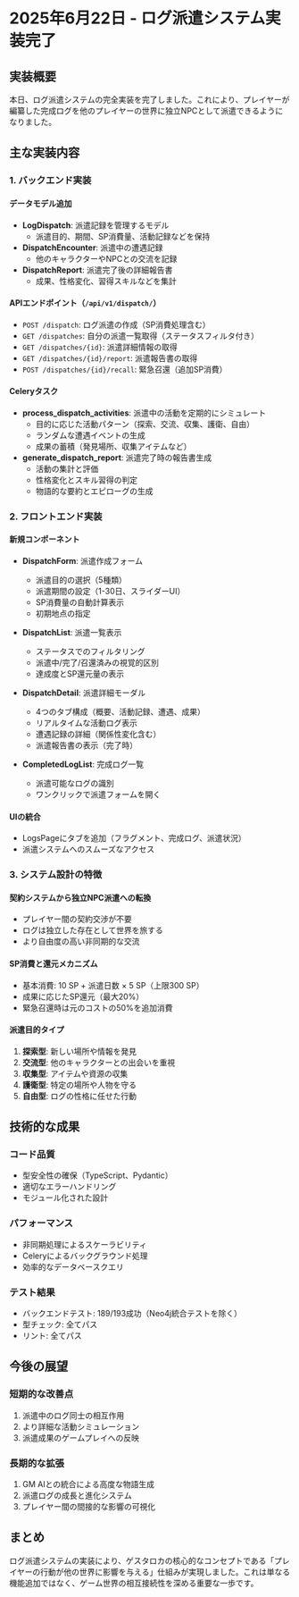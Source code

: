 # 2025年6月22日 - ログ派遣システム実装完了

## 実装概要

本日、ログ派遣システムの完全実装を完了しました。これにより、プレイヤーが編纂した完成ログを他のプレイヤーの世界に独立NPCとして派遣できるようになりました。

## 主な実装内容

### 1. バックエンド実装

#### データモデル追加
- **LogDispatch**: 派遣記録を管理するモデル
  - 派遣目的、期間、SP消費量、活動記録などを保持
- **DispatchEncounter**: 派遣中の遭遇記録
  - 他のキャラクターやNPCとの交流を記録
- **DispatchReport**: 派遣完了後の詳細報告書
  - 成果、性格変化、習得スキルなどを集計

#### APIエンドポイント（`/api/v1/dispatch/`）
- `POST /dispatch`: ログ派遣の作成（SP消費処理含む）
- `GET /dispatches`: 自分の派遣一覧取得（ステータスフィルタ付き）
- `GET /dispatches/{id}`: 派遣詳細情報の取得
- `GET /dispatches/{id}/report`: 派遣報告書の取得
- `POST /dispatches/{id}/recall`: 緊急召還（追加SP消費）

#### Celeryタスク
- **process_dispatch_activities**: 派遣中の活動を定期的にシミュレート
  - 目的に応じた活動パターン（探索、交流、収集、護衛、自由）
  - ランダムな遭遇イベントの生成
  - 成果の蓄積（発見場所、収集アイテムなど）
- **generate_dispatch_report**: 派遣完了時の報告書生成
  - 活動の集計と評価
  - 性格変化とスキル習得の判定
  - 物語的な要約とエピローグの生成

### 2. フロントエンド実装

#### 新規コンポーネント
- **DispatchForm**: 派遣作成フォーム
  - 派遣目的の選択（5種類）
  - 派遣期間の設定（1-30日、スライダーUI）
  - SP消費量の自動計算表示
  - 初期地点の指定
  
- **DispatchList**: 派遣一覧表示
  - ステータスでのフィルタリング
  - 派遣中/完了/召還済みの視覚的区別
  - 達成度とSP還元量の表示
  
- **DispatchDetail**: 派遣詳細モーダル
  - 4つのタブ構成（概要、活動記録、遭遇、成果）
  - リアルタイムな活動ログ表示
  - 遭遇記録の詳細（関係性変化含む）
  - 派遣報告書の表示（完了時）
  
- **CompletedLogList**: 完成ログ一覧
  - 派遣可能なログの識別
  - ワンクリックで派遣フォームを開く

#### UIの統合
- LogsPageにタブを追加（フラグメント、完成ログ、派遣状況）
- 派遣システムへのスムーズなアクセス

### 3. システム設計の特徴

#### 契約システムから独立NPC派遣への転換
- プレイヤー間の契約交渉が不要
- ログは独立した存在として世界を旅する
- より自由度の高い非同期的な交流

#### SP消費と還元メカニズム
- 基本消費: 10 SP + 派遣日数 × 5 SP（上限300 SP）
- 成果に応じたSP還元（最大20%）
- 緊急召還時は元のコストの50%を追加消費

#### 派遣目的タイプ
1. **探索型**: 新しい場所や情報を発見
2. **交流型**: 他のキャラクターとの出会いを重視
3. **収集型**: アイテムや資源の収集
4. **護衛型**: 特定の場所や人物を守る
5. **自由型**: ログの性格に任せた行動

## 技術的な成果

### コード品質
- 型安全性の確保（TypeScript、Pydantic）
- 適切なエラーハンドリング
- モジュール化された設計

### パフォーマンス
- 非同期処理によるスケーラビリティ
- Celeryによるバックグラウンド処理
- 効率的なデータベースクエリ

### テスト結果
- バックエンドテスト: 189/193成功（Neo4j統合テストを除く）
- 型チェック: 全てパス
- リント: 全てパス

## 今後の展望

### 短期的な改善点
1. 派遣中のログ同士の相互作用
2. より詳細な活動シミュレーション
3. 派遣成果のゲームプレイへの反映

### 長期的な拡張
1. GM AIとの統合による高度な物語生成
2. 派遣ログの成長と進化システム
3. プレイヤー間の間接的な影響の可視化

## まとめ

ログ派遣システムの実装により、ゲスタロカの核心的なコンセプトである「プレイヤーの行動が他の世界に影響を与える」仕組みが実現しました。これは単なる機能追加ではなく、ゲーム世界の相互接続性を深める重要な一歩です。